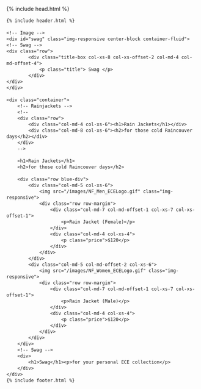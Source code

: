 ---
---
<html lang="{{ page.lang | default: site.lang | default: "en" }}">


  {% include head.html %}

  <body>

    {% include header.html %}

    <!-- Image -->
    <div id="swag" class="img-responsive center-block container-fluid">
	<!-- Swag -->
	<div class="row">
    		<div class="title-box col-xs-8 col-xs-offset-2 col-md-4 col-md-offset-4"> 
            	<p class="title"> Swag </p>
        	</div>
	</div>
    </div>

	<div class="container">
   		<!-- Rainjackets -->
		<!--
		<div class="row">
 			<div class="col-md-4 col-xs-6"><h1>Rain Jackets</h1></div>
			<div class="col-md-8 col-xs-6"><h2>for those cold Raincouver days</h2></div>
		</div>
		-->
	
		<h1>Rain Jackets</h1>
		<h2>for those cold Raincouver days</h2>	
	
		<div class="row blue-div">
			<div class="col-md-5 col-xs-6">
				<img src="/images/NF_Men_ECELogo.gif" class="img-responsive">
				<div class="row row-margin">
					<div class="col-md-7 col-md-offset-1 col-xs-7 col-xs-offset-1">
						<p>Rain Jacket (Female)</p>
					</div>
					<div class="col-md-4 col-xs-4">
						<p class="price">$120</p>
					</div>
				</div>
			</div>
			<div class="col-md-5 col-md-offset-2 col-xs-6">
				<img src="/images/NF_Women_ECELogo.gif" class="img-responsive">
				<div class="row row-margin">
					<div class="col-md-7 col-md-offset-1 col-xs-7 col-xs-offset-1">
						<p>Rain Jacket (Male)</p>
					</div>
					<div class="col-md-4 col-xs-4">
						<p class="price">$120</p>
					</div>
				</div>
			</div>
		</div>
		<!-- Swag -->
		<div>
        	<h1>Swag</h1><p>for your personal ECE collection</p>
    	</div>
	</div>
    {% include footer.html %}

  </body>

</html>
